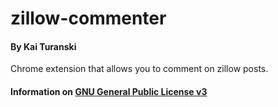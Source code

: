 # zillow-commenter

#### By Kai Turanski

Chrome extension that allows you to comment on zillow posts.

#### Information on [GNU General Public License v3](https://choosealicense.com/licenses/gpl-3.0/)

